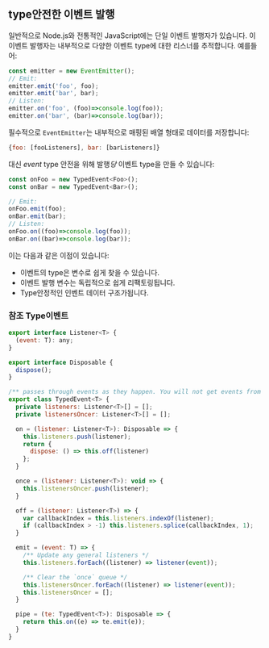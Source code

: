 ## type안전한 이벤트 발행

일반적으로 Node.js와 전통적인 JavaScript에는 단일 이벤트 발행자가 있습니다. 이 이벤트 발행자는 내부적으로 다양한 이벤트 type에 대한 리스너를 추적합니다. 예를들어:

```js
const emitter = new EventEmitter();
// Emit: 
emitter.emit('foo', foo);
emitter.emit('bar', bar);
// Listen: 
emitter.on('foo', (foo)=>console.log(foo));
emitter.on('bar', (bar)=>console.log(bar));
```
필수적으로 `EventEmitter`는 내부적으로 매핑된 배열 형태로 데이터를 저장합니다: 
```js
{foo: [fooListeners], bar: [barListeners]}
```
대신 *event* type 안전을 위해 발행*당* 이벤트 type을 만들 수 있습니다:
```js
const onFoo = new TypedEvent<Foo>();
const onBar = new TypedEvent<Bar>();

// Emit: 
onFoo.emit(foo);
onBar.emit(bar);
// Listen: 
onFoo.on((foo)=>console.log(foo));
onBar.on((bar)=>console.log(bar));
```

이는 다음과 같은 이점이 있습니다:
* 이벤트의 type은 변수로 쉽게 찾을 수 있습니다.
* 이벤트 발행 변수는 독립적으로 쉽게 리팩토링됩니다.
* Type안정적인 인벤트 데이터 구조가됩니다.

### 참조 Type이벤트
```js
export interface Listener<T> {
  (event: T): any;
}

export interface Disposable {
  dispose();
}

/** passes through events as they happen. You will not get events from before you start listening */
export class TypedEvent<T> {
  private listeners: Listener<T>[] = [];
  private listenersOncer: Listener<T>[] = [];

  on = (listener: Listener<T>): Disposable => {
    this.listeners.push(listener);
    return {
      dispose: () => this.off(listener)
    };
  }

  once = (listener: Listener<T>): void => {
    this.listenersOncer.push(listener);
  }

  off = (listener: Listener<T>) => {
    var callbackIndex = this.listeners.indexOf(listener);
    if (callbackIndex > -1) this.listeners.splice(callbackIndex, 1);
  }

  emit = (event: T) => {
    /** Update any general listeners */
    this.listeners.forEach((listener) => listener(event));

    /** Clear the `once` queue */
    this.listenersOncer.forEach((listener) => listener(event));
    this.listenersOncer = [];
  }

  pipe = (te: TypedEvent<T>): Disposable => {
    return this.on((e) => te.emit(e));
  }
}
```
